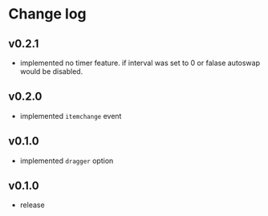 # Change log

## v0.2.1

* implemented no timer feature. if interval was set to 0 or falase autoswap would be disabled.

## v0.2.0

* implemented `itemchange` event

## v0.1.0

* implemented `dragger` option

## v0.1.0

* release



